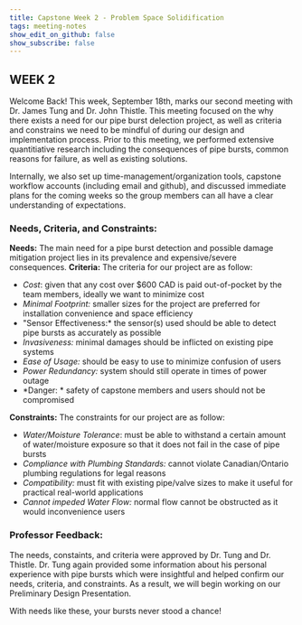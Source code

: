 ```yaml
---
title: Capstone Week 2 - Problem Space Solidification
tags: meeting-notes
show_edit_on_github: false
show_subscribe: false
---
```

## WEEK 2
Welcome Back! This week, September 18th, marks our second meeting with Dr. James Tung and Dr. John Thistle. This meeting focused on the why there exists a need for our pipe burst delection project, as well as criteria and constrains we need to be mindful of during our design and implementation process. Prior to this meeting, we performed extensive quantitiative research including the consequences of pipe bursts, common reasons for failure, as well as existing solutions.

Internally, we also set up time-management/organization tools, capstone workflow accounts (including email and github), and discussed immediate plans for the coming weeks so the group members can all have a clear understanding of expectations.

### Needs, Criteria, and Constraints:

**Needs:** The main need for a pipe burst detection and possible damage mitigation project lies in its prevalence and expensive/severe consequences.
**Criteria:** The criteria for our project are as follow:
- *Cost*: given that any cost over $600 CAD is paid out-of-pocket by the team members, ideally we want to minimize cost
- *Minimal Footprint:* smaller sizes for the project are preferred for installation convenience and space efficiency
- "Sensor Effectiveness:* the sensor(s) used should be able to detect pipe bursts as accurately as possible
- *Invasiveness:* minimal damages should be inflicted on existing pipe systems
- *Ease of Usage:* should be easy to use to minimize confusion of users
- *Power Redundancy:* system should still operate in times of power outage
- *Danger: * safety of capstone members and users should not be compromised

**Constraints:** The constraints for our project are as follow:
- *Water/Moisture Tolerance*: must be able to withstand a certain amount of water/moisture exposure so that it does not fail in the case of pipe bursts
- *Compliance with Plumbing Standards:* cannot violate Canadian/Ontario plumbing regulations for legal reasons
-  *Compatibility:* must fit with existing pipe/valve sizes to make it useful for practical real-world applications
- *Cannot impeded Water Flow:* normal flow cannot be obstructed as it would inconvenience users

### Professor Feedback:
The needs, constaints, and criteria were approved by Dr. Tung and Dr. Thistle. Dr. Tung again provided some information about his personal experience with pipe bursts which were insightful and helped confirm our needs, criteria, and constraints. As a result, we will begin working on our Preliminary Design Presentation.

With needs like these, your bursts never stood a chance!
<!--more-->
